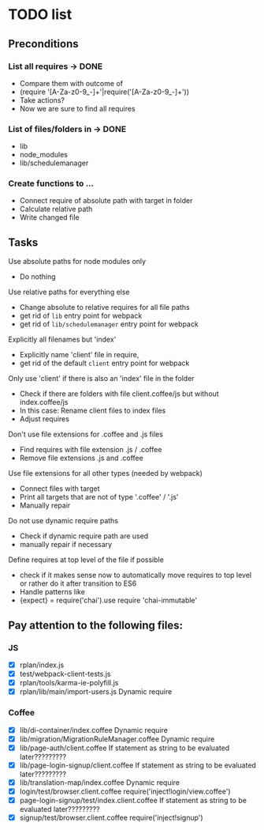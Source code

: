 # TODO list

## Preconditions

### List all requires -> DONE
* Compare them with outcome of
* (require '[A-Za-z0-9_-]+'|require\('[A-Za-z0-9_-]+'\))
* Take actions?
* Now we are sure to find all requires

### List of files/folders in -> DONE
* lib
* node_modules
* lib/schedulemanager

### Create functions to ...
* Connect require of absolute path with target in folder
* Calculate relative path
* Write changed file

## Tasks

Use absolute paths for node modules only
* Do nothing

Use relative paths for everything else
* Change absolute to relative requires for all file paths
* get rid of `lib` entry point for webpack
* get rid of `lib/schedulemanager` entry point for webpack

Explicitly all filenames but 'index'
* Explicitly name 'client' file in require,
* get rid of the default `client` entry point for webpack

Only use 'client' if there is also an 'index' file in the folder
* Check if there are folders with file client.coffee/js but without index.coffee/js
* In this case: Rename client files to index files
* Adjust requires

Don't use file extensions for .coffee and .js files
* Find requires with file extension .js / .coffee
* Remove file extensions .js and .coffee

Use file extensions for all other types (needed by webpack)
* Connect files with target
* Print all targets that are not of type '.coffee' / '.js'
* Manually repair

Do not use dynamic require paths
* Check if dynamic require path are used
* manually repair if necessary

Define requires at top level of the file if possible
* check if it makes sense now to automatically move requires to top level or rather do it after transition to ES6
* Handle patterns like
* {expect} = require('chai').use require 'chai-immutable'


## Pay attention to the following files:

### JS
* [x] rplan/index.js
* [x] test/webpack-client-tests.js
* [x] rplan/tools/karma-ie-polyfill.js
* [x] rplan/lib/main/import-users.js              Dynamic require

### Coffee
* [x] lib/di-container/index.coffee               Dynamic require
* [x] lib/migration/MigrationRuleManager.coffee   Dynamic require
* [x] lib/page-auth/client.coffee                 If statement as string to be evaluated later?????????
* [x] lib/page-login-signup/client.coffee         If statement as string to be evaluated later?????????
* [x] lib/translation-map/index.coffee            Dynamic require
* [x] login/test/browser.client.coffee            require('inject!login/view.coffee')
* [x] page-login-signup/test/index.client.coffee  If statement as string to be evaluated later?????????
* [x] signup/test/browser.client.coffee           require('inject!signup')
